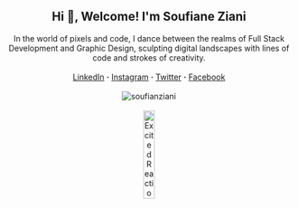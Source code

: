 <h2 align="center">Hi 👋, Welcome! I'm Soufiane Ziani</h2>

<p align="center">
  In the world of pixels and code, I dance between the realms of Full Stack Development and Graphic Design, sculpting digital landscapes with lines of code and strokes of creativity.
  <br/>
  <br/>
  <a href="https://linkedin.com/in/soufiane-ziani-675095232/">LinkedIn</a> <strong>·</strong>
  <a href="https://www.instagram.com/mr_soufiane_ziani/">Instagram</a> <strong>·</strong>
  <a href="https://twitter.com/Soufiane_ZIIANI">Twitter</a> <strong>·</strong>
  <a href="https://www.facebook.com/SoufianeZiani2/">Facebook</a>
  <br/>
  <br/>
  <img src="https://komarev.com/ghpvc/?username=soufianziani&label=Profile%20views&color=0e75b6&style=flat" alt="soufianziani" />
  <br/>
  <br/>
  <img src="https://media.giphy.com/media/l0IybQ6l8nfKjxQv6/giphy.gif" width="20%" height="20%" alt="Excited Reaction GIF" />
</p>
